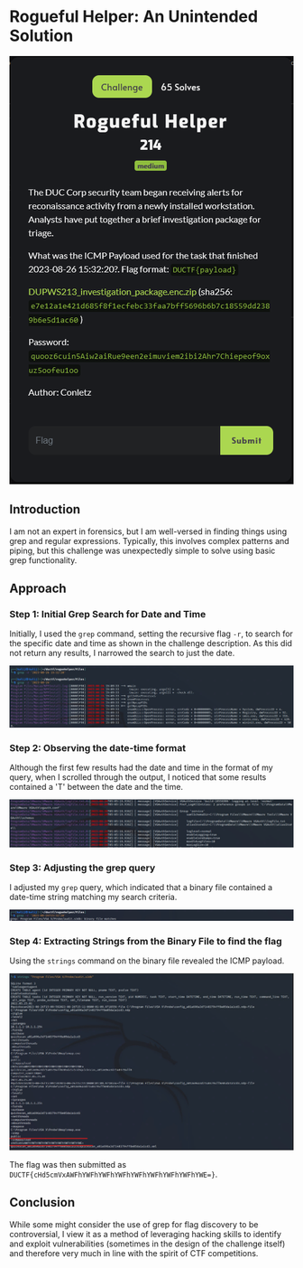 # Rogueful Helper: An Unintended Solution

![Challenge Description](https://raw.githubusercontent.com/n0t4b0t/CTF-Writeups/main/DUCTF-2023/Rogueful-Helper/Screenshots/challenge.PNG)

## Introduction

I am not an expert in forensics, but I am well-versed in finding things using grep and regular expressions. Typically, this involves complex patterns and piping, but this challenge was unexpectedly simple to solve using basic grep functionality.

## Approach

### Step 1: Initial Grep Search for Date and Time

Initially, I used the `grep` command, setting the recursive flag `-r`, to search for the specific date and time as shown in the challenge description. As this did not return any results, I narrowed the search to just the date.

![Step 1 Screenshot](https://raw.githubusercontent.com/n0t4b0t/CTF-Writeups/main/DUCTF-2023/Rogueful-Helper/Screenshots/expanded1.png)

### Step 2: Observing the date-time format

Although the first few results had the date and time in the format of my query, when I scrolled through the output, I noticed that some results contained a 'T' between the date and the time.

![Step 2 Screenshot](https://raw.githubusercontent.com/n0t4b0t/CTF-Writeups/main/DUCTF-2023/Rogueful-Helper/Screenshots/2.png)

### Step 3: Adjusting the grep query

I adjusted my `grep` query, which indicated that a binary file contained a date-time string matching my search criteria.

![Step 3 Screenshot](https://raw.githubusercontent.com/n0t4b0t/CTF-Writeups/main/DUCTF-2023/Rogueful-Helper/Screenshots/3.png)

### Step 4: Extracting Strings from the Binary File to find the flag

Using the `strings` command on the binary file revealed the ICMP payload.

![Step 4 Screenshot](https://raw.githubusercontent.com/n0t4b0t/CTF-Writeups/main/DUCTF-2023/Rogueful-Helper/Screenshots/4.png)

The flag was then submitted as `DUCTF{cHd5cmVxAWFhYWFhYWFhYWFhYWFhYWFhYWFhYWFhYWE=}`.

## Conclusion

While some might consider the use of grep for flag discovery to be controversial, I view it as a method of leveraging hacking skills to identify and exploit vulnerabilities (sometimes in the design of the challenge itself) and therefore very much in line with the spirit of CTF competitions.
